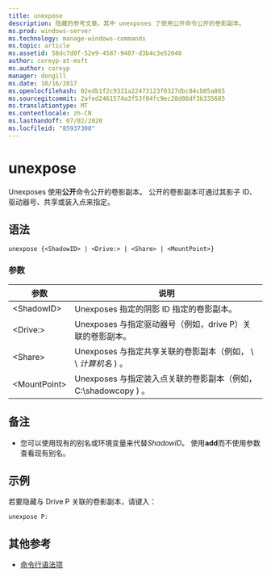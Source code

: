 ```yaml
---
title: unexpose
description: 隐藏的参考文章，其中 unexposes 了使用公开命令公开的卷影副本。
ms.prod: windows-server
ms.technology: manage-windows-commands
ms.topic: article
ms.assetid: 58dc7d0f-52e9-4587-9487-d3b4c3e52640
author: coreyp-at-msft
ms.author: coreyp
manager: dongill
ms.date: 10/16/2017
ms.openlocfilehash: 02edb1f2c9331a22473123f0327dbc84cb05a865
ms.sourcegitcommit: 2afed2461574a3f53f84fc9ec28d86df3b335685
ms.translationtype: MT
ms.contentlocale: zh-CN
ms.lasthandoff: 07/02/2020
ms.locfileid: "85937300"
---
```

# <a name="unexpose"></a>unexpose

Unexposes 使用**公开**命令公开的卷影副本。 公开的卷影副本可通过其影子 ID、驱动器号、共享或装入点来指定。



## <a name="syntax"></a>语法

```
unexpose {<ShadowID> | <Drive:> | <Share> | <MountPoint>}
```

### <a name="parameters"></a>参数

|参数|说明|
|---------|-----------|
|\<ShadowID>|Unexposes 指定的阴影 ID 指定的卷影副本。|
|\<Drive:>|Unexposes 与指定驱动器号（例如，drive P）关联的卷影副本。|
|\<Share>|Unexposes 与指定共享关联的卷影副本（例如， \\ \\ *计算机名* \) 。|
|\<MountPoint>|Unexposes 与指定装入点关联的卷影副本（例如，C:\shadowcopy \) 。|

## <a name="remarks"></a>备注

-   您可以使用现有的别名或环境变量来代替*ShadowID*。 使用**add**而不使用参数查看现有别名。

## <a name="examples"></a>示例

若要隐藏与 Drive P 关联的卷影副本，请键入：
```
unexpose P:
```

## <a name="additional-references"></a>其他参考

- [命令行语法项](command-line-syntax-key.md)